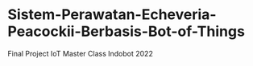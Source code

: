 # Sistem-Perawatan-Echeveria-Peacockii-Berbasis-Bot-of-Things
Final Project IoT Master Class Indobot 2022
